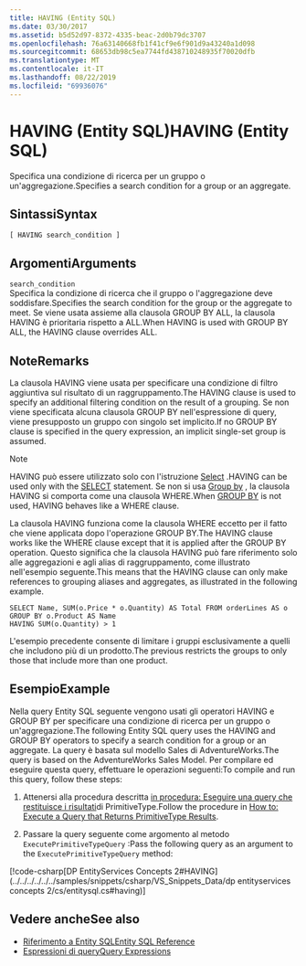 ```yaml
---
title: HAVING (Entity SQL)
ms.date: 03/30/2017
ms.assetid: b5d52d97-8372-4335-beac-2d0b79dc3707
ms.openlocfilehash: 76a63140668fb1f41cf9e6f901d9a43240a1d098
ms.sourcegitcommit: 68653db98c5ea7744fd438710248935f70020dfb
ms.translationtype: MT
ms.contentlocale: it-IT
ms.lasthandoff: 08/22/2019
ms.locfileid: "69936076"
---
```

# <a name="having-entity-sql"></a><span data-ttu-id="3b4c0-102">HAVING (Entity SQL)</span><span class="sxs-lookup"><span data-stu-id="3b4c0-102">HAVING (Entity SQL)</span></span>
<span data-ttu-id="3b4c0-103">Specifica una condizione di ricerca per un gruppo o un'aggregazione.</span><span class="sxs-lookup"><span data-stu-id="3b4c0-103">Specifies a search condition for a group or an aggregate.</span></span>  
  
## <a name="syntax"></a><span data-ttu-id="3b4c0-104">Sintassi</span><span class="sxs-lookup"><span data-stu-id="3b4c0-104">Syntax</span></span>  
  
```  
[ HAVING search_condition ]  
```  
  
## <a name="arguments"></a><span data-ttu-id="3b4c0-105">Argomenti</span><span class="sxs-lookup"><span data-stu-id="3b4c0-105">Arguments</span></span>  
 `search_condition`  
 <span data-ttu-id="3b4c0-106">Specifica la condizione di ricerca che il gruppo o l'aggregazione deve soddisfare.</span><span class="sxs-lookup"><span data-stu-id="3b4c0-106">Specifies the search condition for the group or the aggregate to meet.</span></span> <span data-ttu-id="3b4c0-107">Se viene usata assieme alla clausola GROUP BY ALL, la clausola HAVING è prioritaria rispetto a ALL.</span><span class="sxs-lookup"><span data-stu-id="3b4c0-107">When HAVING is used with GROUP BY ALL, the HAVING clause overrides ALL.</span></span>  
  
## <a name="remarks"></a><span data-ttu-id="3b4c0-108">Note</span><span class="sxs-lookup"><span data-stu-id="3b4c0-108">Remarks</span></span>  
 <span data-ttu-id="3b4c0-109">La clausola HAVING viene usata per specificare una condizione di filtro aggiuntiva sul risultato di un raggruppamento.</span><span class="sxs-lookup"><span data-stu-id="3b4c0-109">The HAVING clause is used to specify an additional filtering condition on the result of a grouping.</span></span> <span data-ttu-id="3b4c0-110">Se non viene specificata alcuna clausola GROUP BY nell'espressione di query, viene presupposto un gruppo con singolo set implicito.</span><span class="sxs-lookup"><span data-stu-id="3b4c0-110">If no GROUP BY clause is specified in the query expression, an implicit single-set group is assumed.</span></span>  
  
> [!NOTE]
> <span data-ttu-id="3b4c0-111">HAVING può essere utilizzato solo con l'istruzione [Select](../../../../../../docs/framework/data/adonet/ef/language-reference/select-entity-sql.md) .</span><span class="sxs-lookup"><span data-stu-id="3b4c0-111">HAVING can be used only with the [SELECT](../../../../../../docs/framework/data/adonet/ef/language-reference/select-entity-sql.md) statement.</span></span> <span data-ttu-id="3b4c0-112">Se non si usa [Group by](../../../../../../docs/framework/data/adonet/ef/language-reference/group-by-entity-sql.md) , la clausola HAVING si comporta come una clausola WHERE.</span><span class="sxs-lookup"><span data-stu-id="3b4c0-112">When [GROUP BY](../../../../../../docs/framework/data/adonet/ef/language-reference/group-by-entity-sql.md) is not used, HAVING behaves like a WHERE clause.</span></span>  
  
 <span data-ttu-id="3b4c0-113">La clausola HAVING funziona come la clausola WHERE eccetto per il fatto che viene applicata dopo l'operazione GROUP BY.</span><span class="sxs-lookup"><span data-stu-id="3b4c0-113">The HAVING clause works like the WHERE clause except that it is applied after the GROUP BY operation.</span></span> <span data-ttu-id="3b4c0-114">Questo significa che la clausola HAVING può fare riferimento solo alle aggregazioni e agli alias di raggruppamento, come illustrato nell'esempio seguente.</span><span class="sxs-lookup"><span data-stu-id="3b4c0-114">This means that the HAVING clause can only make references to grouping aliases and aggregates, as illustrated in the following example.</span></span>  
  
```  
SELECT Name, SUM(o.Price * o.Quantity) AS Total FROM orderLines AS o GROUP BY o.Product AS Name  
HAVING SUM(o.Quantity) > 1  
```  
  
 <span data-ttu-id="3b4c0-115">L'esempio precedente consente di limitare i gruppi esclusivamente a quelli che includono più di un prodotto.</span><span class="sxs-lookup"><span data-stu-id="3b4c0-115">The previous restricts the groups to only those that include more than one product.</span></span>  
  
## <a name="example"></a><span data-ttu-id="3b4c0-116">Esempio</span><span class="sxs-lookup"><span data-stu-id="3b4c0-116">Example</span></span>  
 <span data-ttu-id="3b4c0-117">Nella query Entity SQL seguente vengono usati gli operatori HAVING e GROUP BY per specificare una condizione di ricerca per un gruppo o un'aggregazione.</span><span class="sxs-lookup"><span data-stu-id="3b4c0-117">The following Entity SQL query uses the HAVING and GROUP BY operators to specify a search condition for a group or an aggregate.</span></span> <span data-ttu-id="3b4c0-118">La query è basata sul modello Sales di AdventureWorks.</span><span class="sxs-lookup"><span data-stu-id="3b4c0-118">The query is based on the AdventureWorks Sales Model.</span></span> <span data-ttu-id="3b4c0-119">Per compilare ed eseguire questa query, effettuare le operazioni seguenti:</span><span class="sxs-lookup"><span data-stu-id="3b4c0-119">To compile and run this query, follow these steps:</span></span>  
  
1. <span data-ttu-id="3b4c0-120">Attenersi alla procedura descritta [in procedura: Eseguire una query che restituisce i risultati](../../../../../../docs/framework/data/adonet/ef/how-to-execute-a-query-that-returns-primitivetype-results.md)di PrimitiveType.</span><span class="sxs-lookup"><span data-stu-id="3b4c0-120">Follow the procedure in [How to: Execute a Query that Returns PrimitiveType Results](../../../../../../docs/framework/data/adonet/ef/how-to-execute-a-query-that-returns-primitivetype-results.md).</span></span>  
  
2. <span data-ttu-id="3b4c0-121">Passare la query seguente come argomento al metodo `ExecutePrimitiveTypeQuery` :</span><span class="sxs-lookup"><span data-stu-id="3b4c0-121">Pass the following query as an argument to the `ExecutePrimitiveTypeQuery` method:</span></span>  
  
 [!code-csharp[DP EntityServices Concepts 2#HAVING](../../../../../../samples/snippets/csharp/VS_Snippets_Data/dp entityservices concepts 2/cs/entitysql.cs#having)]  
  
## <a name="see-also"></a><span data-ttu-id="3b4c0-122">Vedere anche</span><span class="sxs-lookup"><span data-stu-id="3b4c0-122">See also</span></span>

- [<span data-ttu-id="3b4c0-123">Riferimento a Entity SQL</span><span class="sxs-lookup"><span data-stu-id="3b4c0-123">Entity SQL Reference</span></span>](../../../../../../docs/framework/data/adonet/ef/language-reference/entity-sql-reference.md)
- [<span data-ttu-id="3b4c0-124">Espressioni di query</span><span class="sxs-lookup"><span data-stu-id="3b4c0-124">Query Expressions</span></span>](../../../../../../docs/framework/data/adonet/ef/language-reference/query-expressions-entity-sql.md)
